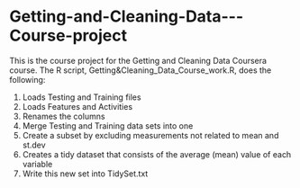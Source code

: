 # Getting-and-Cleaning-Data---Course-project

This is the course project for the Getting and Cleaning Data Coursera course. The R script, Getting&Cleaning_Data_Course_work.R, does the following:
1. Loads Testing and Training files
2. Loads Features and Activities
3. Renames the columns
4. Merge Testing and Training data sets into one
5. Create a subset by excluding measurements not related to mean and st.dev
6. Creates a tidy dataset that consists of the average (mean) value of each variable
7. Write this new set into TidySet.txt
